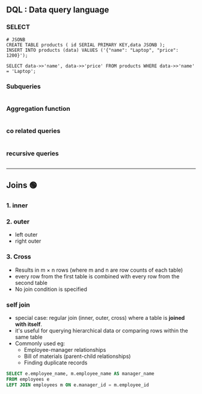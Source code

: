 ## DQL : Data query language
###  SELECT
```
# JSONB
CREATE TABLE products ( id SERIAL PRIMARY KEY,data JSONB );
INSERT INTO products (data) VALUES ('{"name": "Laptop", "price": 1200}');

SELECT data->>'name', data->>'price' FROM products WHERE data->>'name' = 'Laptop';
```

###  Subqueries
```
```

###  Aggregation function
```
```

### co related queries
```
```

### recursive queries
```
```

---
## Joins 🟢
### 1. inner
### 2. outer
- left outer
- right outer

### 3. Cross
- Results in m × n rows (where m and n are row counts of each table)
- every row from the first table is combined with every row from the second table
- No join condition is specified

### self join
- special case: regular join (inner, outer, cross) where a table is **joined with itself**.
- it's useful for querying hierarchical data or comparing rows within the same table
- Commonly used eg:
    - Employee-manager relationships
    - Bill of materials (parent-child relationships)
    - Finding duplicate records
```SQL
SELECT e.employee_name, m.employee_name AS manager_name
FROM employees e
LEFT JOIN employees m ON e.manager_id = m.employee_id
```